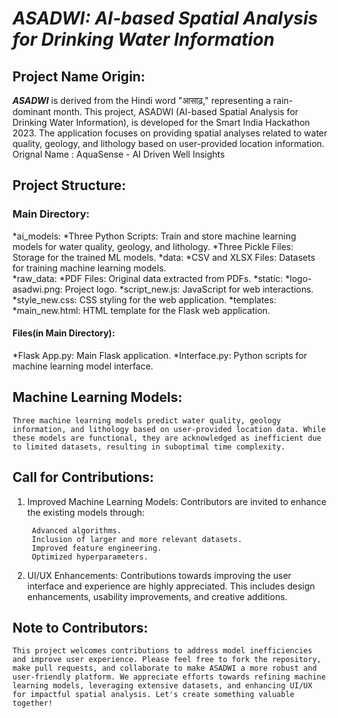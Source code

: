 # _**ASADWI**: AI-based Spatial Analysis for Drinking Water Information_ #

## **Project Name Origin:** ##
_**ASADWI**_ is derived from the Hindi word "आसाढ़," representing a rain-dominant month. This project, ASADWI (AI-based Spatial Analysis for Drinking Water Information), is developed for the Smart India Hackathon 2023. The application focuses on providing spatial analyses related to water quality, geology, and lithology based on user-provided location information.
    Orignal Name : AquaSense - AI Driven Well Insights

## **Project Structure:** ##
### Main Directory: ###
*ai_models:
    *Three Python Scripts: Train and store machine learning models for water quality, geology, and lithology.
    *Three Pickle Files: Storage for the trained ML models.
*data:
    *CSV and XLSX Files: Datasets for training machine learning models.      
*raw_data:
    *PDF Files: Original data extracted from PDFs.
*static:
    *logo-asadwi.png: Project logo.
    *script_new.js: JavaScript for web interactions.
    *style_new.css: CSS styling for the web application.
    *templates:
        *main_new.html: HTML template for the Flask web application.

#### Files(in Main Directory): ####
*Flask App.py: Main Flask application.
*Interface.py: Python scripts for machine learning model interface.
        
## **Machine Learning Models:** ##
    Three machine learning models predict water quality, geology information, and lithology based on user-provided location data. While these models are functional, they are acknowledged as inefficient due to limited datasets, resulting in suboptimal time complexity.

## **Call for Contributions:** ##
1. Improved Machine Learning Models:
    Contributors are invited to enhance the existing models through:
   
        Advanced algorithms.
        Inclusion of larger and more relevant datasets.
        Improved feature engineering.
        Optimized hyperparameters.
        
2. UI/UX Enhancements:
    Contributions towards improving the user interface and experience are highly appreciated. This includes design enhancements, usability improvements, and creative additions.

## **Note to Contributors:** ##
    This project welcomes contributions to address model inefficiencies and improve user experience. Please feel free to fork the repository, make pull requests, and collaborate to make ASADWI a more robust and user-friendly platform. We appreciate efforts towards refining machine learning models, leveraging extensive datasets, and enhancing UI/UX for impactful spatial analysis. Let's create something valuable together!

